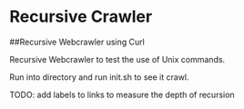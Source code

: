 # Recursive Crawler

##Recursive Webcrawler using Curl


Recursive Webcrawler to test the use of Unix commands.

Run into directory and run init.sh to see it crawl.

TODO: add labels to links to measure the depth of recursion 
